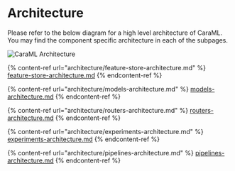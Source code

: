 # Architecture

Please refer to the below diagram for a high level architecture of CaraML. You may find the component specific architecture in each of the subpages.

![CaraML Architecture](../.gitbook/assets/caraml\_architecture.png)

{% content-ref url="architecture/feature-store-architecture.md" %}
[feature-store-architecture.md](architecture/feature-store-architecture.md)
{% endcontent-ref %}

{% content-ref url="architecture/models-architecture.md" %}
[models-architecture.md](architecture/models-architecture.md)
{% endcontent-ref %}

{% content-ref url="architecture/routers-architecture.md" %}
[routers-architecture.md](architecture/routers-architecture.md)
{% endcontent-ref %}

{% content-ref url="architecture/experiments-architecture.md" %}
[experiments-architecture.md](architecture/experiments-architecture.md)
{% endcontent-ref %}

{% content-ref url="architecture/pipelines-architecture.md" %}
[pipelines-architecture.md](architecture/pipelines-architecture.md)
{% endcontent-ref %}
